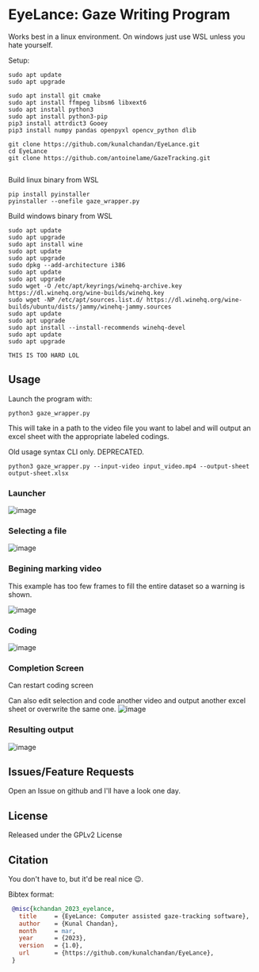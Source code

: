# EyeLance: Gaze Writing Program
Works best in a linux environment. On windows just use WSL unless you hate yourself.

Setup:

```
sudo apt update
sudo apt upgrade

sudo apt install git cmake
sudo apt install ffmpeg libsm6 libxext6
sudo apt install python3 
sudo apt install python3-pip
pip3 install attrdict3 Gooey
pip3 install numpy pandas openpyxl opencv_python dlib

git clone https://github.com/kunalchandan/EyeLance.git
cd EyeLance
git clone https://github.com/antoinelame/GazeTracking.git


```

Build linux binary from WSL
```
pip install pyinstaller
pyinstaller --onefile gaze_wrapper.py
```


Build windows binary from WSL

```
sudo apt update
sudo apt upgrade
sudo apt install wine
sudo apt update
sudo apt upgrade
sudo dpkg --add-architecture i386 
sudo apt update
sudo apt upgrade
sudo wget -O /etc/apt/keyrings/winehq-archive.key https://dl.winehq.org/wine-builds/winehq.key
sudo wget -NP /etc/apt/sources.list.d/ https://dl.winehq.org/wine-builds/ubuntu/dists/jammy/winehq-jammy.sources
sudo apt update
sudo apt upgrade
sudo apt install --install-recommends winehq-devel
sudo apt update
sudo apt upgrade

THIS IS TOO HARD LOL
```

## Usage

Launch the program with:
```
python3 gaze_wrapper.py
```
This will take in a path to the video file you want to label and will output an excel sheet with the appropriate labeled codings.


Old usage syntax CLI only. DEPRECATED.
```
python3 gaze_wrapper.py --input-video input_video.mp4 --output-sheet output-sheet.xlsx
```

### Launcher
![image](docs/launcher.png)

### Selecting a file
![image](docs/open_file.png)

### Begining marking video
This example has too few frames to fill the entire dataset so a warning is shown.

![image](docs/too_few_frames.png)

### Coding 
![image](docs/coding_data.png)

### Completion Screen
Can restart coding screen

Can also edit selection and code another video and output another excel sheet or overwrite the same one.
![image](docs/completion.png)

### Resulting output
![image](docs/output_sheet.png)


## Issues/Feature Requests
Open an Issue on github and I'll have a look one day.


## License 
Released under the GPLv2 License


## Citation
You don't have to, but it'd be real nice 😉.


Bibtex format:

```bibtex
 @misc{kchandan_2023_eyelance,
   title     = {EyeLance: Computer assisted gaze-tracking software},
   author    = {Kunal Chandan},
   month     = mar,
   year      = {2023},
   version   = {1.0},
   url       = {https://github.com/kunalchandan/EyeLance},
 }
```
